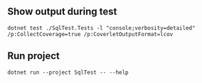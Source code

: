 ## Show output during test

```dotnet test ./SqlTest.Tests -l "console;verbosity=detailed" /p:CollectCoverage=true /p:CoverletOutputFormat=lcov```

## Run project

```dotnet run --project SqlTest -- --help```